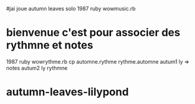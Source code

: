  
#jai joue autumn leaves solo
1987  ruby wowmusic.rb 
# bienvenue c'est pour associer des rythmne et notes 
 1987  ruby wowrythme.rb 
cp automne.rythme rythme.automne
autum1 ly => notes
autum2 ly rythmne



# autumn-leaves-lilypond
